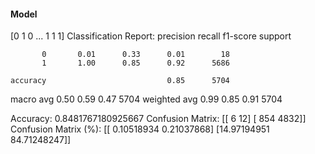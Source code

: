 #### Model
[0 1 0 ... 1 1 1]
Classification Report:
              precision    recall  f1-score   support

           0       0.01      0.33      0.01        18
           1       1.00      0.85      0.92      5686

    accuracy                           0.85      5704
   macro avg       0.50      0.59      0.47      5704
weighted avg       0.99      0.85      0.91      5704

Accuracy: 0.8481767180925667
Confusion Matrix:
[[   6   12]
 [ 854 4832]]
Confusion Matrix (%):
[[ 0.10518934  0.21037868]
 [14.97194951 84.71248247]]
